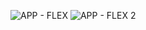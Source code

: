 ![APP - FLEX](https://user-images.githubusercontent.com/9430430/72660020-99729880-39a6-11ea-8156-a590defd8864.JPG)
![APP - FLEX 2](https://user-images.githubusercontent.com/9430430/72660301-d04aad80-39aa-11ea-821c-aded1db33d7a.JPG)
